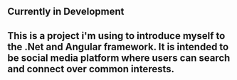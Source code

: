 ## Currently in Development

## This is a project i'm using to introduce myself to the .Net and Angular framework. It is intended to be social media platform where users can search and connect over common interests.

